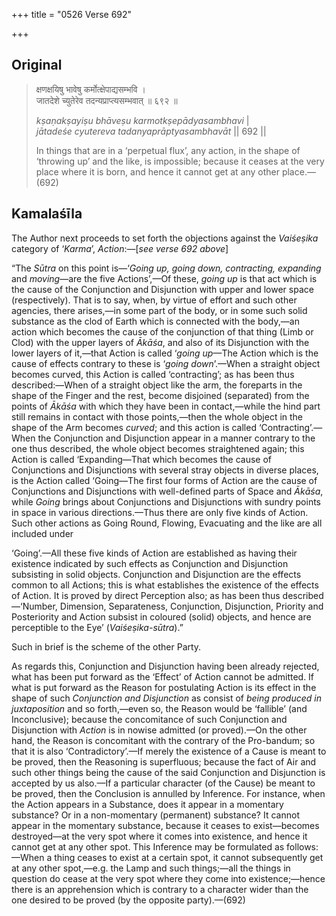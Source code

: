 +++
title = "0526 Verse 692"

+++
## Original 
>
> क्षणक्षयिषु भावेषु कर्मोत्क्षेपाद्यसम्भवि ।  
> जातदेशे च्युतेरेव तदन्यप्राप्त्यसम्भवात् ॥ ६९२ ॥ 
>
> *kṣaṇakṣayiṣu bhāveṣu karmotkṣepādyasambhavi* \|  
> *jātadeśe cyutereva tadanyaprāptyasambhavāt* \|\| 692 \|\| 
>
> In things that are in a ‘perpetual flux’, any action, in the shape of ‘throwing up’ and the like, is impossible; because it ceases at the very place where it is born, and hence it cannot get at any other place.—(692)



## Kamalaśīla

The Author next proceeds to set forth the objections against the *Vaiśeṣika* category of ‘*Karma*’, *Action*:—[*see verse 692 above*]

“The *Sūtra* on this point is—‘*Going up, going down, contracting, expanding* and *moving*—are the five Actions’,—Of these, *going up* is that act which is the cause of the Conjunction and Disjunction with upper and lower space (respectively). That is to say, when, by virtue of effort and such other agencies, there arises,—in some part of the body, or in some such solid substance as the clod of Earth which is connected with the body,—an action which becomes the cause of the conjunction of that thing (Limb or Clod) with the upper layers of *Ākāśa*, and also of its Disjunction with the lower layers of it,—that Action is called ‘*going up*—The Action which is the cause of effects contrary to these is ‘*going down*’.—When a straight object becomes curved, this Action is called ‘contracting’; as has been thus described:—When of a straight object like the arm, the foreparts in the shape of the Finger and the rest, become disjoined (separated) from the points of *Ākāśa* with which they have been in contact,—while the hind part still remains in contact with those points,—then the whole object in the shape of the Arm becomes *curved*; and this action is called ‘Contracting’.—When the Conjunction and Disjunction appear in a manner contrary to the one thus described, the whole object becomes straightened again; this Action is called ‘Expanding—That which becomes the cause of Conjunctions and Disjunctions with several stray objects in diverse places, is the Action called ‘Going—The first four forms of Action are the cause of Conjunctions and Disjunctions with well-defined parts of Space and *Ākāśa*, while *Going* brings about Conjunctions and Disjunctions with sundry points in space in various directions.—Thus there are only five kinds of Action. Such other actions as Going Round, Flowing, Evacuating and the like are all included under

‘Going’.—All these five kinds of Action are established as having their existence indicated by such effects as Conjunction and Disjunction subsisting in solid objects. Conjunction and Disjunction are the effects common to all Actions; this is what establishes the existence of the effects of Action. It is proved by direct Perception also; as has been thus described—‘Number, Dimension, Separateness, Conjunction, Disjunction, Priority and Posteriority and Action subsist in coloured (solid) objects, and hence are perceptible to the Eye’ (*Vaiśeṣika-sūtra*).”

Such in brief is the scheme of the other Party.

As regards this, Conjunction and Disjunction having been already rejected, what has been put forward as the ‘Effect’ of Action cannot be admitted. If what is put forward as the Reason for postulating Action is its effect in the shape of such *Conjunction and Disjunction* as consist of *being produced in juxtaposition* and so forth,—even so, the Reason would be ‘fallible’ (and Inconclusive); because the concomitance of such Conjunction and Disjunction with *Action* is in nowise admitted (or proved).—On the other hand, the Reason is concomitant with the contrary of the Pro-bandum; so that it is also ‘Contradictory’.—If merely the existence of a Cause is meant to be proved, then the Reasoning is superfluous; because the fact of Air and such other things being the cause of the said Conjunction and Disjunction is accepted by us also.—If a particular character (of the Cause) be meant to be proved, then the Conclusion is annulled by Inference. For instance, when the Action appears in a Substance, does it appear in a momentary substance? Or in a non-momentary (permanent) substance? It cannot appear in the momentary substance, because it ceases to exist—becomes destroyed—at the very spot where it comes into existence, and hence it cannot get at any other spot. This Inference may be formulated as follows:—When a thing ceases to exist at a certain spot, it cannot subsequently get at any other spot,—e.g. the Lamp and such things;—all the things in question do cease at the very spot where they come into existence;—hence there is an apprehension which is contrary to a character wider than the one desired to be proved (by the opposite party).—(692)


